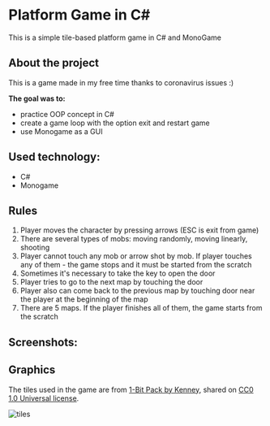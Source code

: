 # Platform Game in C#

This is a simple tile-based platform game in C# and MonoGame

## About the project

This is a game made in my free time thanks to coronavirus issues :)

**The goal was to:**
- practice OOP concept in C#
- create a game loop with the option exit and restart game
- use Monogame as a GUI

## Used technology:
- C#
- Monogame

## Rules

1. Player moves the character by pressing arrows (ESC is exit from game)
2. There are several types of mobs: moving randomly, moving linearly, shooting
3. Player cannot touch any mob or arrow shot by mob. If player touches any of them - the game stops and it must be started from the scratch
4. Sometimes it's necessary to take the key to open the door
5. Player tries to go to the next map by touching the door
6. Player also can come back to the previous map by touching door near the player at the beginning of the map
7. There are 5 maps. If the player finishes all of them, the game starts from the scratch

## Screenshots:


## Graphics

The tiles used in the game are from [1-Bit Pack by Kenney](https://kenney.nl/assets/bit-pack), shared on [CC0 1.0 Universal license](https://creativecommons.org/publicdomain/zero/1.0/).

![tiles](src/main/resources/tiles.png)
